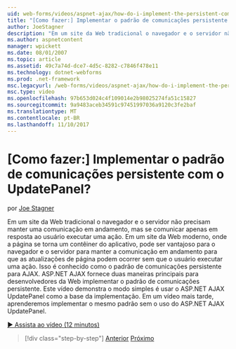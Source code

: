 ```yaml
---
uid: web-forms/videos/aspnet-ajax/how-do-i-implement-the-persistent-communications-pattern-with-the-updatepanel
title: "[Como fazer:] Implementar o padrão de comunicações persistente com o UpdatePanel? | Microsoft Docs"
author: JoeStagner
description: "Em um site da Web tradicional o navegador e o servidor não precisam manter uma comunicação em andamento, mas se comunicar apenas em resposta ao usuário executar uma ação..."
ms.author: aspnetcontent
manager: wpickett
ms.date: 08/01/2007
ms.topic: article
ms.assetid: 49c7a74d-dce7-4d5c-8282-c7846f478e11
ms.technology: dotnet-webforms
ms.prod: .net-framework
msc.legacyurl: /web-forms/videos/aspnet-ajax/how-do-i-implement-the-persistent-communications-pattern-with-the-updatepanel
msc.type: video
ms.openlocfilehash: 97b653d024c4f109014e2b98025274fa51c15827
ms.sourcegitcommit: 9a9483aceb34591c97451997036a9120c3fe2baf
ms.translationtype: MT
ms.contentlocale: pt-BR
ms.lasthandoff: 11/10/2017
---
```

<a name="how-do-i-implement-the-persistent-communications-pattern-with-the-updatepanel"></a>[Como fazer:] Implementar o padrão de comunicações persistente com o UpdatePanel?
====================
por [Joe Stagner](https://github.com/JoeStagner)

Em um site da Web tradicional o navegador e o servidor não precisam manter uma comunicação em andamento, mas se comunicar apenas em resposta ao usuário executar uma ação. Em um site da Web moderno, onde a página se torna um contêiner do aplicativo, pode ser vantajoso para o navegador e o servidor para manter a comunicação em andamento para que as atualizações de página podem ocorrer sem que o usuário executar uma ação. Isso é conhecido como o padrão de comunicações persistente para AJAX. ASP.NET AJAX fornece duas maneiras principais para desenvolvedores da Web implementar o padrão de comunicações persistente. Este vídeo demonstra o modo simples é usar o ASP.NET AJAX UpdatePanel como a base da implementação. Em um vídeo mais tarde, aprenderemos implementar o mesmo padrão sem o uso do ASP.NET AJAX UpdatePanel.

[&#9654; Assista ao vídeo (12 minutos)](https://channel9.msdn.com/Blogs/ASP-NET-Site-Videos/how-do-i-implement-the-persistent-communications-pattern-with-the-updatepanel)

>[!div class="step-by-step"]
[Anterior](how-do-i-use-the-conditional-updatemode-of-the-updatepanel.md)
[Próximo](how-do-i-localize-an-aspnet-ajax-application.md)
